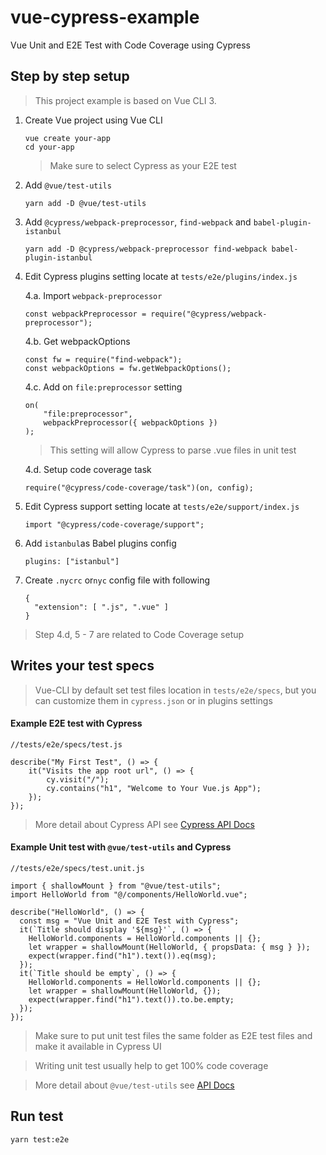 # vue-cypress-example

Vue Unit and E2E Test with Code Coverage using Cypress

## Step by step setup

> This project example is based on Vue CLI 3.

1. Create Vue project using Vue CLI
   ```
   vue create your-app
   cd your-app
   ```
   > Make sure to select Cypress as your E2E test
2. Add `@vue/test-utils`
   ```
   yarn add -D @vue/test-utils
   ```
3. Add `@cypress/webpack-preprocessor`, `find-webpack` and `babel-plugin-istanbul`
   ```
   yarn add -D @cypress/webpack-preprocessor find-webpack babel-plugin-istanbul
   ```
4. Edit Cypress plugins setting locate at `tests/e2e/plugins/index.js`

   4.a. Import `webpack-preprocessor`

   ```
   const webpackPreprocessor = require("@cypress/webpack-preprocessor");
   ```

   4.b. Get webpackOptions

   ```
   const fw = require("find-webpack");
   const webpackOptions = fw.getWebpackOptions();
   ```

   4.c. Add on `file:preprocessor` setting

   ```
   on(
       "file:preprocessor",
       webpackPreprocessor({ webpackOptions })
   );
   ```

   > This setting will allow Cypress to parse .vue files in unit test

   4.d. Setup code coverage task
   ```
   require("@cypress/code-coverage/task")(on, config);
   ```
5. Edit Cypress support setting locate at `tests/e2e/support/index.js`
    ```
    import "@cypress/code-coverage/support";
    ```
6. Add `istanbul`as Babel plugins config
    ```
    plugins: ["istanbul"]
    ```
7. Create `.nycrc` or`nyc` config file with following
    ```
    {
      "extension": [ ".js", ".vue" ]
    }
    ```
> Step 4.d, 5 - 7 are related to Code Coverage setup 

## Writes your test specs

> Vue-CLI by default set test files location in `tests/e2e/specs`, but you can customize them in `cypress.json` or in plugins settings

#### Example E2E test with Cypress
```
//tests/e2e/specs/test.js

describe("My First Test", () => {
    it("Visits the app root url", () => {
        cy.visit("/");
        cy.contains("h1", "Welcome to Your Vue.js App");
    });
});
```    
> More detail about Cypress API see [Cypress API Docs](https://docs.cypress.io/api/introduction/api.html)

#### Example Unit test with `@vue/test-utils` and Cypress

```
//tests/e2e/specs/test.unit.js

import { shallowMount } from "@vue/test-utils";
import HelloWorld from "@/components/HelloWorld.vue";

describe("HelloWorld", () => {
  const msg = "Vue Unit and E2E Test with Cypress";
  it(`Title should display '${msg}'`, () => {
    HelloWorld.components = HelloWorld.components || {};
    let wrapper = shallowMount(HelloWorld, { propsData: { msg } });
    expect(wrapper.find("h1").text()).eq(msg);
  });
  it(`Title should be empty`, () => {
    HelloWorld.components = HelloWorld.components || {};
    let wrapper = shallowMount(HelloWorld, {});
    expect(wrapper.find("h1").text()).to.be.empty;
  });
});
```

> Make sure to put unit test files the same folder as E2E test files and make it available in Cypress UI

> Writing unit test usually help to get 100% code coverage

> More detail about `@vue/test-utils` see [API Docs](https://vue-test-utils.vuejs.org/api/)

## Run test

```
yarn test:e2e
```
